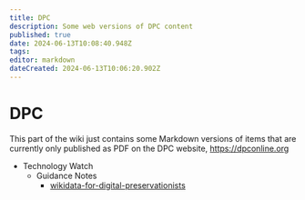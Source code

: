 ```yaml
---
title: DPC
description: Some web versions of DPC content
published: true
date: 2024-06-13T10:08:40.948Z
tags: 
editor: markdown
dateCreated: 2024-06-13T10:06:20.902Z
---
```


# DPC
This part of the wiki just contains some Markdown versions of items that are currently only published as PDF on the DPC website, https://dpconline.org

- Technology Watch
    - Guidance Notes
        - [wikidata-for-digital-preservationists](/dpc/techwatch/notes/wikidata-for-digital-preservationists)